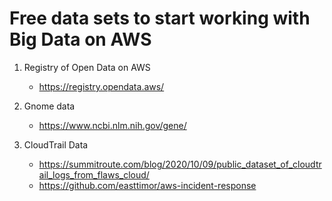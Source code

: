 # Free data sets to start working with Big Data on AWS

1. Registry of Open Data on AWS
    - https://registry.opendata.aws/

1. Gnome data
    - https://www.ncbi.nlm.nih.gov/gene/

1. CloudTrail Data
    - https://summitroute.com/blog/2020/10/09/public_dataset_of_cloudtrail_logs_from_flaws_cloud/
    - https://github.com/easttimor/aws-incident-response
